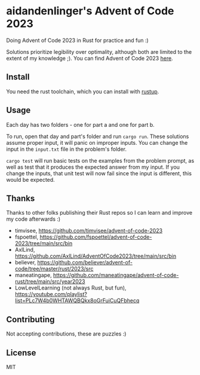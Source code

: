 # aidandenlinger's Advent of Code 2023

Doing Advent of Code 2023 in Rust for practice and fun :)

Solutions prioritize legibility over optimality, although both are limited to
the extent of my knowledge ;). You can find Advent of Code 2023
[here](https://adventofcode.com/2023).

## Install
You need the rust toolchain, which you can install with
[rustup](https://rustup.rs/).

## Usage
Each day has two folders - one for part a and one for part b.

To run, open that day and part's folder and run `cargo run`. These
solutions assume proper input, it will panic on improper inputs. You
can change the input in the `input.txt` file in the problem's folder.

`cargo test` will run basic tests on the examples from the problem prompt, as
well as test that it produces the expected answer from my input. If you change
the inputs, that unit test will now fail since the input is different, this
would be expected.

## Thanks
Thanks to other folks publishing their Rust repos so I can learn and improve
my code afterwards :)

- timvisee, <https://github.com/timvisee/advent-of-code-2023>
- fspoettel, <https://github.com/fspoettel/advent-of-code-2023/tree/main/src/bin>
- AxlLind, <https://github.com/AxlLind/AdventOfCode2023/tree/main/src/bin>
- believer, <https://github.com/believer/advent-of-code/tree/master/rust/2023/src>
- maneatingape, <https://github.com/maneatingape/advent-of-code-rust/tree/main/src/year2023>
- LowLevelLearning (not always Rust, but fun), <https://youtube.com/playlist?list=PLc7W4b0WHTAWQBQkx8oGrFuiCuQFbhecq>

## Contributing
Not accepting contributions, these are puzzles :)

## License
MIT
